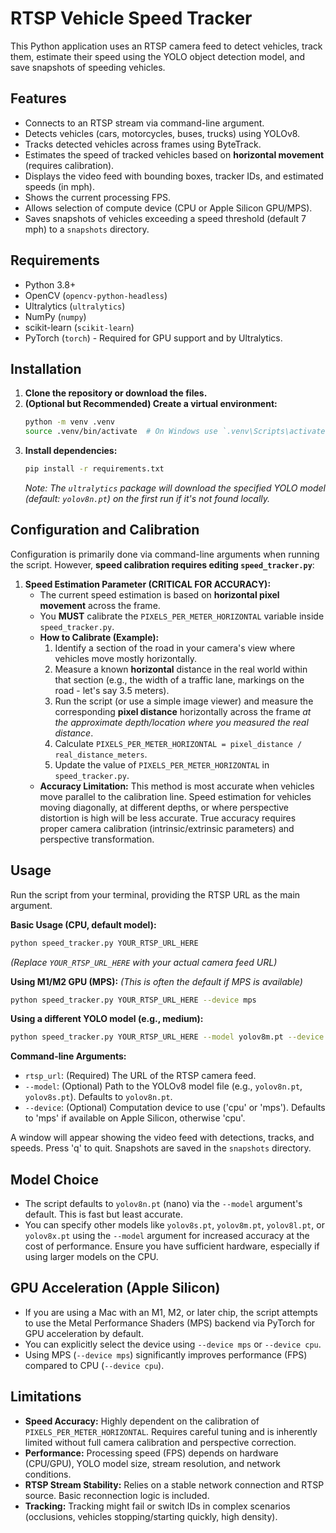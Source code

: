 # RTSP Vehicle Speed Tracker

This Python application uses an RTSP camera feed to detect vehicles, track them, estimate their speed using the YOLO object detection model, and save snapshots of speeding vehicles.

## Features

*   Connects to an RTSP stream via command-line argument.
*   Detects vehicles (cars, motorcycles, buses, trucks) using YOLOv8.
*   Tracks detected vehicles across frames using ByteTrack.
*   Estimates the speed of tracked vehicles based on **horizontal movement** (requires calibration).
*   Displays the video feed with bounding boxes, tracker IDs, and estimated speeds (in mph).
*   Shows the current processing FPS.
*   Allows selection of compute device (CPU or Apple Silicon GPU/MPS).
*   Saves snapshots of vehicles exceeding a speed threshold (default 7 mph) to a `snapshots` directory.

## Requirements

*   Python 3.8+
*   OpenCV (`opencv-python-headless`)
*   Ultralytics (`ultralytics`)
*   NumPy (`numpy`)
*   scikit-learn (`scikit-learn`)
*   PyTorch (`torch`) - Required for GPU support and by Ultralytics.

## Installation

1.  **Clone the repository or download the files.**
2.  **(Optional but Recommended) Create a virtual environment:**
    ```bash
    python -m venv .venv
    source .venv/bin/activate  # On Windows use `.venv\Scripts\activate`
    ```
3.  **Install dependencies:**
    ```bash
    pip install -r requirements.txt
    ```
    *Note: The `ultralytics` package will download the specified YOLO model (default: `yolov8n.pt`) on the first run if it's not found locally.*

## Configuration and Calibration

Configuration is primarily done via command-line arguments when running the script. However, **speed calibration requires editing `speed_tracker.py`**:

1.  **Speed Estimation Parameter (CRITICAL FOR ACCURACY):**
    *   The current speed estimation is based on **horizontal pixel movement** across the frame.
    *   You **MUST** calibrate the `PIXELS_PER_METER_HORIZONTAL` variable inside `speed_tracker.py`.
    *   **How to Calibrate (Example):**
        1.  Identify a section of the road in your camera's view where vehicles move mostly horizontally.
        2.  Measure a known **horizontal** distance in the real world within that section (e.g., the width of a traffic lane, markings on the road - let's say 3.5 meters).
        3.  Run the script (or use a simple image viewer) and measure the corresponding **pixel distance** horizontally across the frame *at the approximate depth/location where you measured the real distance*.
        4.  Calculate `PIXELS_PER_METER_HORIZONTAL = pixel_distance / real_distance_meters`.
        5.  Update the value of `PIXELS_PER_METER_HORIZONTAL` in `speed_tracker.py`.
    *   **Accuracy Limitation:** This method is most accurate when vehicles move parallel to the calibration line. Speed estimation for vehicles moving diagonally, at different depths, or where perspective distortion is high will be less accurate. True accuracy requires proper camera calibration (intrinsic/extrinsic parameters) and perspective transformation.

## Usage

Run the script from your terminal, providing the RTSP URL as the main argument.

**Basic Usage (CPU, default model):**
```bash
python speed_tracker.py YOUR_RTSP_URL_HERE
```
*(Replace `YOUR_RTSP_URL_HERE` with your actual camera feed URL)*

**Using M1/M2 GPU (MPS):**
*(This is often the default if MPS is available)*
```bash
python speed_tracker.py YOUR_RTSP_URL_HERE --device mps
```

**Using a different YOLO model (e.g., medium):**
```bash
python speed_tracker.py YOUR_RTSP_URL_HERE --model yolov8m.pt --device mps
```

**Command-line Arguments:**

*   `rtsp_url`: (Required) The URL of the RTSP camera feed.
*   `--model`: (Optional) Path to the YOLOv8 model file (e.g., `yolov8n.pt`, `yolov8s.pt`). Defaults to `yolov8n.pt`.
*   `--device`: (Optional) Computation device to use ('cpu' or 'mps'). Defaults to 'mps' if available on Apple Silicon, otherwise 'cpu'.

A window will appear showing the video feed with detections, tracks, and speeds. Press 'q' to quit. Snapshots are saved in the `snapshots` directory.

## Model Choice

*   The script defaults to `yolov8n.pt` (nano) via the `--model` argument's default. This is fast but least accurate.
*   You can specify other models like `yolov8s.pt`, `yolov8m.pt`, `yolov8l.pt`, or `yolov8x.pt` using the `--model` argument for increased accuracy at the cost of performance. Ensure you have sufficient hardware, especially if using larger models on the CPU.

## GPU Acceleration (Apple Silicon)

*   If you are using a Mac with an M1, M2, or later chip, the script attempts to use the Metal Performance Shaders (MPS) backend via PyTorch for GPU acceleration by default.
*   You can explicitly select the device using `--device mps` or `--device cpu`.
*   Using MPS (`--device mps`) significantly improves performance (FPS) compared to CPU (`--device cpu`).

## Limitations

*   **Speed Accuracy:** Highly dependent on the calibration of `PIXELS_PER_METER_HORIZONTAL`. Requires careful tuning and is inherently limited without full camera calibration and perspective correction.
*   **Performance:** Processing speed (FPS) depends on hardware (CPU/GPU), YOLO model size, stream resolution, and network conditions.
*   **RTSP Stream Stability:** Relies on a stable network connection and RTSP source. Basic reconnection logic is included.
*   **Tracking:** Tracking might fail or switch IDs in complex scenarios (occlusions, vehicles stopping/starting quickly, high density).
